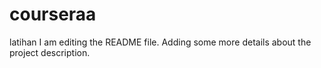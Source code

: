 # courseraa
latihan
I am editing the README file. Adding some more details about the project description.


